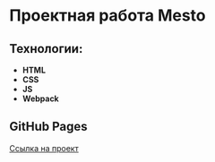 # Проектная работа Mesto

## Технологии:

- **HTML**
- **CSS**
- **JS**
- **Webpack**

## GitHub Pages

[Ссылка на проект](https://dresssed.github.io/mesto-project/)


